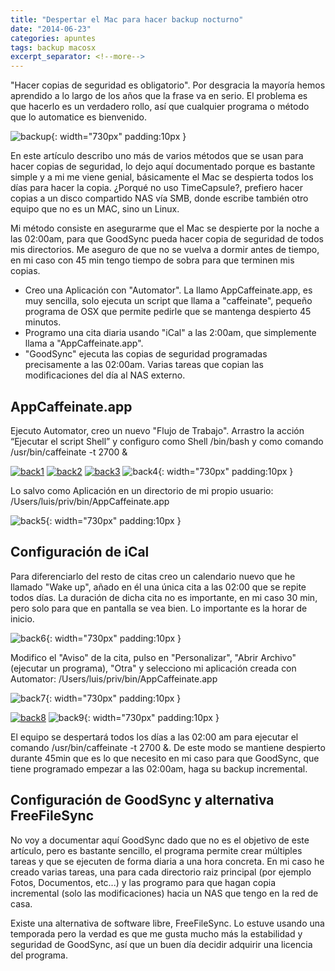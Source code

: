 ```yaml
---
title: "Despertar el Mac para hacer backup nocturno"
date: "2014-06-23"
categories: apuntes
tags: backup macosx
excerpt_separator: <!--more-->
---
```


"Hacer copias de seguridad es obligatorio". Por desgracia la mayoría hemos aprendido a lo largo de los años que la frase va en serio. El problema es que hacerlo es un verdadero rollo, así que cualquier programa o método que lo automatice es bienvenido.

![backup](/assets/img/original/backup.jpg){: width="730px" padding:10px }

En este artículo describo uno más de varios métodos que se usan para hacer copias de seguridad, lo dejo aquí documentado porque es bastante simple y a mi me viene genial, básicamente el Mac se despierta todos los días para hacer la copia. ¿Porqué no uso TimeCapsule?, prefiero hacer copias a un disco compartido NAS vía SMB, donde escribe también otro equipo que no es un MAC, sino un Linux.

Mi método consiste en asegurarme que el Mac se despierte por la noche a las 02:00am, para que GoodSync pueda hacer copia de seguridad de todos mis directorios. Me aseguro de que no se vuelva a dormir antes de tiempo, en mi caso con 45 min tengo tiempo de sobra para que terminen mis copias.

- Creo una Aplicación con "Automator". La llamo AppCaffeinate.app, es muy sencilla, solo ejecuta un script que llama a "caffeinate", pequeño programa de OSX que permite pedirle que se mantenga despierto 45 minutos.
- Programo una cita diaria usando "iCal" a las 2:00am, que simplemente llama a "AppCaffeinate.app".
- "GoodSync" ejecuta las copias de seguridad programadas precisamente a las 02:00am. Varias tareas que copian las modificaciones del día al NAS externo.

## AppCaffeinate.app

Ejecuto Automator, creo un nuevo "Flujo de Trabajo". Arrastro la acción “Ejecutar el script Shell” y configuro como Shell /bin/bash y como comando /usr/bin/caffeinate -t 2700 &

[![back1](https://www.luispa.com/wp-content/uploads/2014/12/back1.png)](https://www.luispa.com/wp-content/uploads/2014/12/back1.png) [![back2](https://www.luispa.com/wp-content/uploads/2014/12/back2.png)](https://www.luispa.com/wp-content/uploads/2014/12/back2.png) [![back3](https://www.luispa.com/wp-content/uploads/2014/12/back3.png)](https://www.luispa.com/wp-content/uploads/2014/12/back3.png) ![back4](/assets/img/original/back4.png){: width="730px" padding:10px }

Lo salvo como Aplicación en un directorio de mi propio usuario: /Users/luis/priv/bin/AppCaffeinate.app

![back5](/assets/img/original/back5.png){: width="730px" padding:10px }

## Configuración de iCal

Para diferenciarlo del resto de citas creo un calendario nuevo que he llamado "Wake up", añado en él una única cita a las 02:00 que se repite todos días. La duración de dicha cita no es importante, en mi caso 30 min, pero solo para que en pantalla se vea bien. Lo importante es la horar de inicio.

![back6](/assets/img/original/back6-1024x368.png){: width="730px" padding:10px }

Modifico el "Aviso" de la cita, pulso en "Personalizar", "Abrir Archivo" (ejecutar un programa), "Otra" y selecciono mi aplicación creada con Automator: /Users/luis/priv/bin/AppCaffeinate.app

![back7](/assets/img/original/back7.png){: width="730px" padding:10px }

[![back8](https://www.luispa.com/wp-content/uploads/2014/12/back8.png)](https://www.luispa.com/wp-content/uploads/2014/12/back8.png) ![back9](/assets/img/original/back9.png){: width="730px" padding:10px }

El equipo se despertará todos los días a las 02:00 am para ejecutar el comando /usr/bin/caffeinate -t 2700 &. De este modo se mantiene despierto durante 45min que es lo que necesito en mi caso para que GoodSync, que tiene programado empezar a las 02:00am, haga su backup incremental.

## Configuración de GoodSync y alternativa FreeFileSync

No voy a documentar aquí GoodSync dado que no es el objetivo de este artículo, pero es bastante sencillo, el programa permite crear múltiples tareas y que se ejecuten de forma diaria a una hora concreta. En mi caso he creado varias tareas, una para cada directorio raiz principal (por ejemplo Fotos, Documentos, etc...) y las programo para que hagan copia incremental (solo las modificaciones) hacia un NAS que tengo en la red de casa.

Existe una alternativa de software libre, FreeFileSync. Lo estuve usando una temporada pero la verdad es que me gusta mucho más la estabilidad y seguridad de GoodSync, así que un buen día decidir adquirir una licencia del programa.
